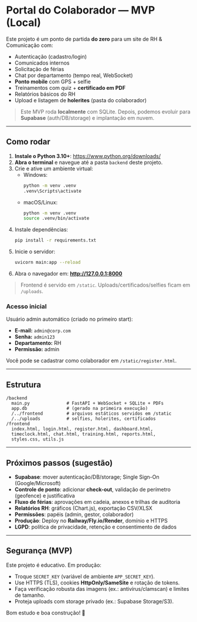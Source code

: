 # Portal do Colaborador — MVP (Local)

Este projeto é um ponto de partida **do zero** para um site de RH & Comunicação com:

- Autenticação (cadastro/login)
- Comunicados internos
- Solicitação de férias
- Chat por departamento (tempo real, WebSocket)
- **Ponto mobile** com GPS + selfie
- Treinamentos com quiz + **certificado em PDF**
- Relatórios básicos do RH
- Upload e listagem de **holerites** (pasta do colaborador)

> Este MVP roda **localmente** com SQLite. Depois, podemos evoluir para **Supabase** (auth/DB/storage) e implantação em nuvem.

---

## Como rodar

1. **Instale o Python 3.10+**: https://www.python.org/downloads/
2. **Abra o terminal** e navegue até a pasta `backend` deste projeto.
3. Crie e ative um ambiente virtual:
   - Windows:
     ```bat
     python -m venv .venv
     .venv\Scripts\activate
     ```
   - macOS/Linux:
     ```bash
     python -m venv .venv
     source .venv/bin/activate
     ```
4. Instale dependências:
   ```bash
   pip install -r requirements.txt
   ```
5. Inicie o servidor:
   ```bash
   uvicorn main:app --reload
   ```
6. Abra o navegador em: **http://127.0.0.1:8000**

> Frontend é servido em `/static`. Uploads/certificados/selfies ficam em `/uploads`.

### Acesso inicial

Usuário admin automático (criado no primeiro start):

- **E-mail:** `admin@corp.com`
- **Senha:** `admin123`
- **Departamento:** RH
- **Permissão:** admin

Você pode se cadastrar como colaborador em `/static/register.html`.

---

## Estrutura

```
/backend
  main.py              # FastAPI + WebSocket + SQLite + PDFs
  app.db               # (gerado na primeira execução)
  /../frontend         # arquivos estáticos servidos em /static
  /../uploads          # selfies, holerites, certificados
/frontend
  index.html, login.html, register.html, dashboard.html,
  timeclock.html, chat.html, training.html, reports.html,
  styles.css, utils.js
```

---

## Próximos passos (sugestão)

- **Supabase**: mover autenticação/DB/storage; Single Sign-On (Google/Microsoft)
- **Controle de ponto**: adicionar **check-out**, validação de perímetro (geofence) e justificativa
- **Fluxo de férias**: aprovações em cadeia, anexos e trilhas de auditoria
- **Relatórios RH**: gráficos (Chart.js), exportação CSV/XLSX
- **Permissões**: papéis (admin, gestor, colaborador)
- **Produção**: Deploy no **Railway/Fly.io/Render**, domínio e HTTPS
- **LGPD**: política de privacidade, retenção e consentimento de dados

---

## Segurança (MVP)

Este projeto é educativo. Em produção:
- Troque `SECRET_KEY` (variável de ambiente `APP_SECRET_KEY`).
- Use HTTPS (TLS), cookies **HttpOnly/SameSite** e rotação de tokens.
- Faça verificação robusta das imagens (ex.: antivírus/clamscan) e limites de tamanho.
- Proteja uploads com storage privado (ex.: Supabase Storage/S3).

Bom estudo e boa construção! 🚀